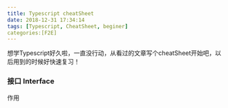 ```yaml
---
title: Typescript cheatSheet
date: 2018-12-31 17:34:14
tags: [Typescript, CheatSheet, beginer]
categories:[F2E]
---
```

想学Typescript好久啦，一直没行动，从看过的文章写个cheatSheet开始吧，以后用到的时候好快速复习！

<!-- more -->

### 接口 Interface

作用